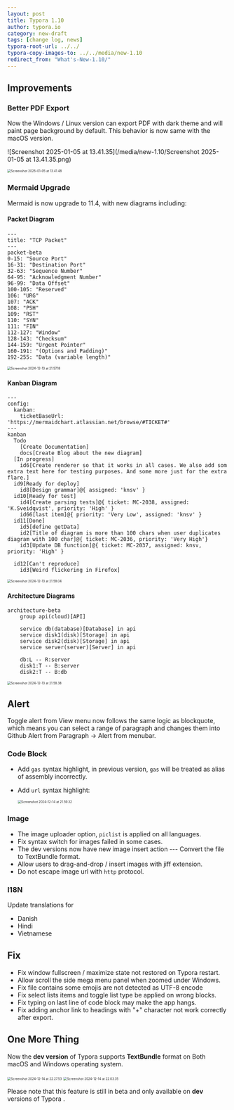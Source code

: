 ```yaml
---
layout: post
title: Typora 1.10
author: typora.io
category: new-draft
tags: [change log, news]
typora-root-url: ../../
typora-copy-images-to: ../../media/new-1.10
redirect_from: "What's-New-1.10/"
---
```


## Improvements

### Better PDF Export

Now the Windows / Linux version can export PDF with dark theme and will paint page background by default. This behavior is now same with the macOS version.

![Screenshot 2025-01-05 at 13.41.35](/media/new-1.10/Screenshot 2025-01-05 at 13.41.35.png)

<img src="/media/new-1.10/Screenshot 2025-01-05 at 13.41.48.png" alt="Screenshot 2025-01-05 at 13.41.48" style="zoom:50%;" />

### Mermaid Upgrade

Mermaid is now upgrade to 11.4, with new diagrams including:

#### Packet Diagram

```
---
title: "TCP Packet"
---
packet-beta
0-15: "Source Port"
16-31: "Destination Port"
32-63: "Sequence Number"
64-95: "Acknowledgment Number"
96-99: "Data Offset"
100-105: "Reserved"
106: "URG"
107: "ACK"
108: "PSH"
109: "RST"
110: "SYN"
111: "FIN"
112-127: "Window"
128-143: "Checksum"
144-159: "Urgent Pointer"
160-191: "(Options and Padding)"
192-255: "Data (variable length)"
```

<img src="/media/new-1.10/Screenshot 2024-12-13 at 21.57.18.png" alt="Screenshot 2024-12-13 at 21.57.18" style="zoom:50%;" />

#### Kanban Diagram

```
---
config:
  kanban:
    ticketBaseUrl: 'https://mermaidchart.atlassian.net/browse/#TICKET#'
---
kanban
  Todo
    [Create Documentation]
    docs[Create Blog about the new diagram]
  [In progress]
    id6[Create renderer so that it works in all cases. We also add som extra text here for testing purposes. And some more just for the extra flare.]
  id9[Ready for deploy]
    id8[Design grammar]@{ assigned: 'knsv' }
  id10[Ready for test]
    id4[Create parsing tests]@{ ticket: MC-2038, assigned: 'K.Sveidqvist', priority: 'High' }
    id66[last item]@{ priority: 'Very Low', assigned: 'knsv' }
  id11[Done]
    id5[define getData]
    id2[Title of diagram is more than 100 chars when user duplicates diagram with 100 char]@{ ticket: MC-2036, priority: 'Very High'}
    id3[Update DB function]@{ ticket: MC-2037, assigned: knsv, priority: 'High' }

  id12[Can't reproduce]
    id3[Weird flickering in Firefox]
```

<img src="/media/new-1.10/Screenshot 2024-12-13 at 21.58.04.png" alt="Screenshot 2024-12-13 at 21.58.04" style="zoom:50%;" />

#### Architecture Diagrams

```
architecture-beta
    group api(cloud)[API]

    service db(database)[Database] in api
    service disk1(disk)[Storage] in api
    service disk2(disk)[Storage] in api
    service server(server)[Server] in api

    db:L -- R:server
    disk1:T -- B:server
    disk2:T -- B:db
```

<img src="/media/new-1.10/Screenshot 2024-12-13 at 21.58.38.png" alt="Screenshot 2024-12-13 at 21.58.38" style="zoom:50%;" />

## Alert

Toggle alert from View menu now follows the same logic as blockquote, which means you can select a range of paragraph and changes them into Github Alert from Paragraph → Alert from menubar.

### Code Block

- Add `gas` syntax highlight, in previous version, `gas` will be treated as alias of assembly incorrectly.

- Add `url` syntax highlight:

  <img src="/media/new-1.10/Screenshot 2024-12-14 at 21.59.32.png" alt="Screenshot 2024-12-14 at 21.59.32" style="zoom:50%;" />

### Image

- The image uploader option, `piclist` is applied on all languages.
- Fix syntax switch for images failed in some cases.
- The dev versions now have new image insert action --- Convert the file to TextBundle format.
- Allow users to drag-and-drop / insert images with jiff extension.
- Do not escape image url with `http` protocol.

### I18N

Update translations for 

- Danish
- Hindi
- Vietnamese

## Fix

- Fix window fullscreen / maximize state not restored on Typora restart.
- Allow scroll the side mega menu panel when zoomed under Windows.
- Fix file contains some emojis are not detected as UTF-8 encode
- Fix select lists items and toggle list type be applied on wrong blocks.
- Fix typing on last line of code block may make the app hangs.
- Fix adding anchor link to headings with "+" character not work correctly after export.

## One More Thing

Now the **dev version** of Typora supports **TextBundle** format on Both macOS and Windows operating system.

<img src="/media/new-1.10/Screenshot 2024-12-14 at 22.27.53.png" alt="Screenshot 2024-12-14 at 22.27.53" style="zoom:50%;" />

<img src="/media/new-1.10/Screenshot 2024-12-14 at 22.03.35.png" alt="Screenshot 2024-12-14 at 22.03.35" style="zoom:50%;" />

Please note that this feature is still in beta and only available on **dev** versions of Typora .
